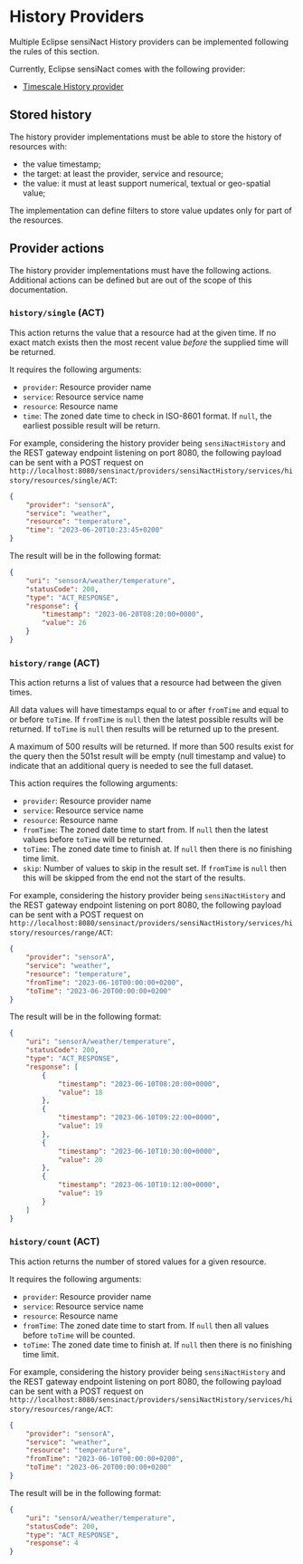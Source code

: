 # History Providers

Multiple Eclipse sensiNact History providers can be implemented following the rules of this section.

Currently, Eclipse sensiNact comes with the following provider:
* [Timescale History provider](./timescale.md)

## Stored history

The history provider implementations must be able to store the history of resources with:
* the value timestamp;
* the target: at least the provider, service and resource;
* the value: it must at least support numerical, textual or geo-spatial value;

The implementation can define filters to store value updates only for part of the resources.

## Provider actions

The history provider implementations must have the following actions.
Additional actions can be defined but are out of the scope of this documentation.

### `history/single` (ACT)

This action returns the value that a resource had at the given time.
If no exact match exists then the most recent value *before* the supplied time will be returned.

It requires the following arguments:

* `provider`: Resource provider name
* `service`: Resource service name
* `resource`: Resource name
* `time`: The zoned date time to check in ISO-8601 format. If `null`, the earliest possible result will be return.

For example, considering the history provider being `sensiNactHistory` and the REST gateway endpoint listening on port 8080, the following payload can be sent with a POST request on `http://localhost:8080/sensinact/providers/sensiNactHistory/services/history/resources/single/ACT`:

```json
{
    "provider": "sensorA",
    "service": "weather",
    "resource": "temperature",
    "time": "2023-06-20T10:23:45+0200"
}
```

The result will be in the following format:
```json
{
    "uri": "sensorA/weather/temperature",
    "statusCode": 200,
    "type": "ACT_RESPONSE",
    "response": {
        "timestamp": "2023-06-20T08:20:00+0000",
        "value": 26
    }
}
```

### `history/range` (ACT)

This action returns a list of values that a resource had between the given times.

All data values will have timestamps equal to or after `fromTime` and equal to or before `toTime`.
If `fromTime` is `null` then the latest possible results will be returned.
If `toTime` is `null` then results will be returned up to the present.

A maximum of 500 results will be returned.
If more than 500 results exist for the query then the 501st result will be empty (null timestamp and value) to indicate that an additional query is needed to see the full dataset.

This action requires the following arguments:

* `provider`: Resource provider name
* `service`: Resource service name
* `resource`: Resource name
* `fromTime`: The zoned date time to start from. If `null` then the latest values before `toTime` will be returned.
* `toTime`: The zoned date time to finish at. If `null` then there is no finishing time limit.
* `skip`: Number of values to skip in the result set. If `fromTime` is `null` then this will be skipped from the end not the start of the results.


For example, considering the history provider being `sensiNactHistory` and the REST gateway endpoint listening on port 8080, the following payload can be sent with a POST request on `http://localhost:8080/sensinact/providers/sensiNactHistory/services/history/resources/range/ACT`:

```json
{
    "provider": "sensorA",
    "service": "weather",
    "resource": "temperature",
    "fromTime": "2023-06-10T00:00:00+0200",
    "toTime": "2023-06-20T00:00:00+0200"
}
```

The result will be in the following format:
```json
{
    "uri": "sensorA/weather/temperature",
    "statusCode": 200,
    "type": "ACT_RESPONSE",
    "response": [
        {
            "timestamp": "2023-06-10T08:20:00+0000",
            "value": 18
        },
        {
            "timestamp": "2023-06-10T09:22:00+0000",
            "value": 19
        },
        {
            "timestamp": "2023-06-10T10:30:00+0000",
            "value": 20
        },
        {
            "timestamp": "2023-06-10T10:12:00+0000",
            "value": 19
        }
    ]
}
```

### `history/count` (ACT)

This action returns the number of stored values for a given resource.

It requires the following arguments:

* `provider`: Resource provider name
* `service`: Resource service name
* `resource`: Resource name
* `fromTime`: The zoned date time to start from. If `null` then all values before `toTime` will be counted.
* `toTime`: The zoned date time to finish at. If `null` then there is no finishing time limit.


For example, considering the history provider being `sensiNactHistory` and the REST gateway endpoint listening on port 8080, the following payload can be sent with a POST request on `http://localhost:8080/sensinact/providers/sensiNactHistory/services/history/resources/range/ACT`:

```json
{
    "provider": "sensorA",
    "service": "weather",
    "resource": "temperature",
    "fromTime": "2023-06-10T00:00:00+0200",
    "toTime": "2023-06-20T00:00:00+0200"
}
```

The result will be in the following format:
```json
{
    "uri": "sensorA/weather/temperature",
    "statusCode": 200,
    "type": "ACT_RESPONSE",
    "response": 4
}
```
